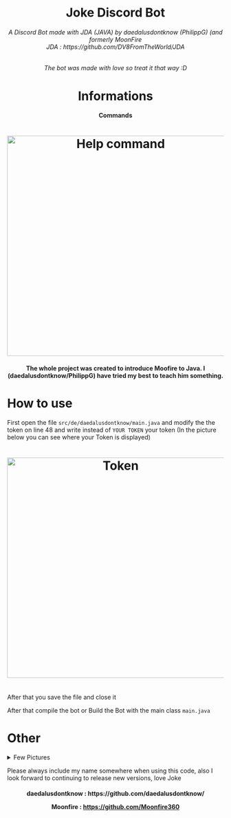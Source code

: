 <h1 align="center">
Joke Discord Bot
</h1>

<h6 align="center">
 A Discord Bot made with JDA (JAVA) by daedalusdontknow (PhilippG) (and formerly MoonFire
	<br>
	JDA : https://github.com/DV8FromTheWorld/JDA
</h6>

<h6 align="center">
The bot was made with love so treat it that way :D
</h6>

<h1 align="center">
Informations
</h1>

<h4 align="center">
Commands
</h4>

<h1 align="center">
<img alt="Help command" src="https://user-images.githubusercontent.com/101858241/218327565-8681e99f-0dd0-48ee-975e-0d2a7f691ef1.png" width="512px"/><br/>
</h1>

<h4 align="center">
 The whole project was created to introduce Moofire to Java. I (daedalusdontknow/PhilippG) have tried my best to teach him something.
</h4>

# How to use

First open the file `src/de/daedalusdontknow/main.java` and modify the the token on line 48 and write instead of `YOUR TOKEN` your token (In the picture below you can see where your Token is displayed)

<h1 align="center">
<img alt="Token" src="https://user-images.githubusercontent.com/101858241/175789017-9b483811-f863-4d5f-a919-b383bdf98ff7.png" width="512px"/><br/>
</h1>

<br>
After that you save the file and close it

After that compile the bot or Build the Bot with the main class `main.java`

# Other

<details close>
	<summary>Few Pictures</summary>
	<img alt="logo" src="https://user-images.githubusercontent.com/101858241/218328224-56fdca58-c4b0-459c-83f6-50c532eaa489.png" width="512px"><br/>
	<img alt="logo" src="https://user-images.githubusercontent.com/101858241/218328272-533c2703-de25-4876-ad44-90b4fa9b5ab0.png" width="512px"/><br/>
	<img alt="logo" src="https://user-images.githubusercontent.com/101858241/218328339-505e2998-f98c-4cd9-8835-ccec713e14ed.png" width="512px"/><br/>
	<img alt="logo" src="https://user-images.githubusercontent.com/101858241/218328486-61beb965-8d10-4a1e-bdb2-3c01e841c144.png" width="512px"/><br/>
  <img alt="logo" src="https://user-images.githubusercontent.com/101858241/218328512-3c2494e8-e9f9-4279-ace1-79a75510395e.png" width="512px"/><br/>
</details>

Please always include my name somewhere when using this code, also I look forward to continuing to release new versions, love Joke

<h4 align="center">
 daedalusdontknow : https://github.com/daedalusdontknow/
	
 Moonfire         : https://github.com/Moonfire360
</h4>
